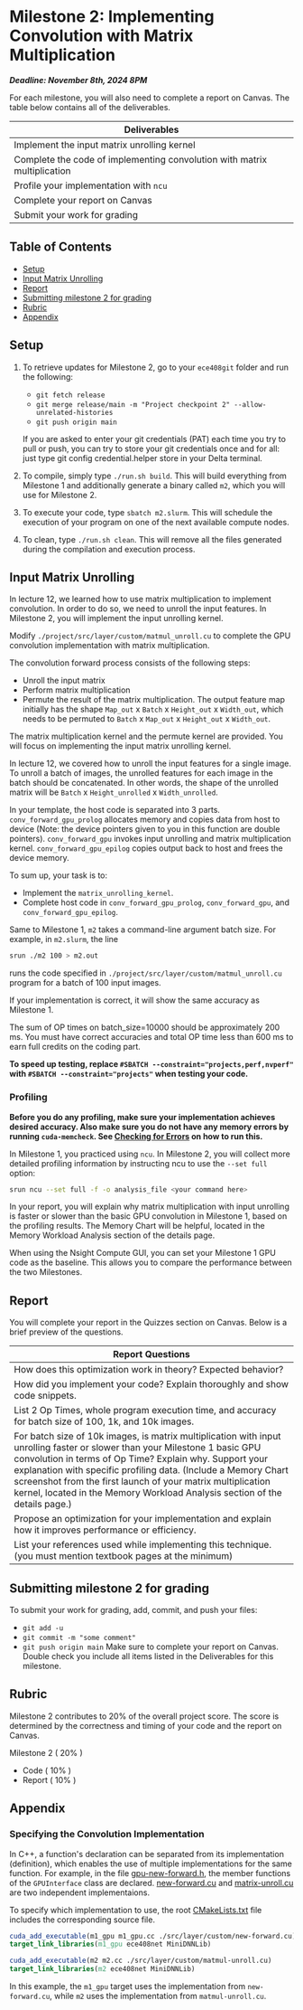 # Milestone 2: Implementing Convolution with Matrix Multiplication


***Deadline: November 8th, 2024 8PM***

For each milestone, you will also need to complete a report on Canvas. The table below contains all of the deliverables.

| Deliverables                                                             |
| ------------------------------------------------------------------------ |
| Implement the input matrix unrolling kernel                              |
| Complete the code of implementing convolution with matrix multiplication |
| Profile your implementation with `ncu`                                   |
| Complete your report on Canvas                                           |
| Submit your work for grading                                             |

## Table of Contents

- [Setup](#setup)
- [Input Matrix Unrolling](#input-matrix-unrolling)
- [Report](#report)
- [Submitting milestone 2 for grading](#submitting-milestone-2-for-grading)
- [Rubric](#rubric)
- [Appendix](#appendix)

## Setup

1. To retrieve updates for Milestone 2, go to your `ece408git` folder and run the following:

   * `git fetch release`
   * `git merge release/main -m "Project checkpoint 2" --allow-unrelated-histories`
   * `git push origin main`

   If you are asked to enter your git credentials (PAT) each time you try to pull or push, you can try to store your git credentials once and for all: just type git config credential.helper store in your Delta terminal.

2. To compile, simply type `./run.sh build`. This will build everything from Milestone 1 and additionally generate a binary called `m2`, which you will use for Milestone 2.

3. To execute your code, type `sbatch m2.slurm`. This will schedule the execution of your program on one of the next available compute nodes.

4. To clean, type `./run.sh clean`. This will remove all the files generated during the compilation and execution process.

## Input Matrix Unrolling

In lecture 12, we learned how to use matrix multiplication to implement convolution. In order to do so, we need to unroll the input features. In Milestone 2, you will implement the input unrolling kernel.

Modify `./project/src/layer/custom/matmul_unroll.cu` to complete the GPU convolution implementation with matrix multiplication.

The convolution forward process consists of the following steps:
- Unroll the input matrix
- Perform matrix multiplication
- Permute the result of the matrix multiplication. The output feature map initially has the shape `Map_out` x `Batch` x `Height_out` x `Width_out`, which needs to be permuted to `Batch` x `Map_out` x `Height_out` x `Width_out`.

The matrix multiplication kernel and the permute kernel are provided. You will focus on implementing the input matrix unrolling kernel.

In lecture 12, we covered how to unroll the input features for a single image. To unroll a batch of images, the unrolled features for each image in the batch should be concatenated. In other words, the shape of the unrolled matrix will be `Batch` x `Height_unrolled` x `Width_unrolled`.

In your template, the host code is separated into 3 parts. `conv_forward_gpu_prolog` allocates memory and copies data from host to device (Note: the device pointers given to you in this function are double pointers). `conv_forward_gpu` invokes input unrolling and matrix multiplication kernel. `conv_forward_gpu_epilog` copies output back to host and frees the device memory.

To sum up, your task is to:
- Implement the `matrix_unrolling_kernel`.
- Complete host code in `conv_forward_gpu_prolog`, `conv_forward_gpu`, and `conv_forward_gpu_epilog`.

Same to Milestone 1, `m2` takes a command-line argument batch size. For example, in `m2.slurm`, the line

```bash
srun ./m2 100 > m2.out
```

runs the code specified in `./project/src/layer/custom/matmul_unroll.cu` program for a batch of 100 input images.

If your implementation is correct, it will show the same accuracy as Milestone 1.

The sum of OP times on batch_size=10000 should be approximately 200 ms. You must have correct accuracies and total OP time less than 600 ms to earn full credits on the coding part.

**To speed up testing, replace `#SBATCH --constraint="projects,perf,nvperf"` with `#SBATCH --constraint="projects"` when testing your code.**

### Profiling

**Before you do any profiling, make sure your implementation achieves desired accuracy. Also make sure you do not have any memory errors by running `cuda-memcheck`. See [Checking for Errors](README.md#checking-for-errors) on how to run this.**


In Milestone 1, you practiced using `ncu`. In Milestone 2, you will collect more detailed profiling information by instructing ncu to use the `--set full` option:

```bash
srun ncu --set full -f -o analysis_file <your command here>
```

In your report, you will explain why matrix multiplication with input unrolling is faster or slower than the basic GPU convolution in Milestone 1, based on the profiling results. The Memory Chart will be helpful, located in the Memory Workload Analysis section of the details page.

When using the Nsight Compute GUI, you can set your Milestone 1 GPU code as the baseline. This allows you to compare the performance between the two Milestones.

## Report

You will complete your report in the Quizzes section on Canvas. Below is a brief preview of the questions.

| Report Questions                                                                                                                                                                                                                                                                                                                                                            |
| --------------------------------------------------------------------------------------------------------------------------------------------------------------------------------------------------------------------------------------------------------------------------------------------------------------------------------------------------------------------------- |
| How does this optimization work in theory? Expected behavior?                                                                                                                                                                                                                                                                                                               |
| How did you implement your code? Explain thoroughly and show code snippets.                                                                                                                                                                                                                                                                                                 |
| List 2 Op Times, whole program execution time, and accuracy for batch size of 100, 1k, and 10k images.                                                                                                                                                                                                                                                                      |
| For batch size of 10k images, is matrix multiplication with input unrolling faster or slower than your Milestone 1 basic GPU convolution in terms of Op Time? Explain why. Support your explanation with specific profiling data. (Include a Memory Chart screenshot from the first launch of your matrix multiplication kernel, located in the Memory Workload Analysis section of the details page.) |
| Propose an optimization for your implementation and explain how it improves performance or efficiency.                                                                                                                                                                                                                                                                      |
| List your references used while implementing this technique. (you must mention textbook pages at the minimum)                                                                                                                                                                                                                                                               |

## Submitting milestone 2 for grading

To submit your work for grading, add, commit, and push your files:

* ```git add -u```
* ```git commit -m "some comment"```
* ```git push origin main```
  Make sure to complete your report on Canvas. Double check you include all items listed in the Deliverables for this milestone.

## Rubric

Milestone 2 contributes to 20% of the overall project score. The score is determined by the correctness and timing of your code and the report on Canvas.

Milestone 2 ( 20% )
 * Code ( 10% )
 * Report ( 10% )

## Appendix

### Specifying the Convolution Implementation

In C++, a function's declaration can be separated from its implementation (definition), which enables the use of multiple implementations for the same function. For example, in the file [gpu-new-forward.h](project/src/layer/custom/gpu-new-forward.h), the member functions of the `GPUInterface` class are declared. [new-forward.cu](project/src/layer/custom/new-forward.cu) and [matrix-unroll.cu](project/src/layer/custom/matmul-unroll.cu) are two independent implementaions.

To specify which implementation to use, the root [CMakeLists.txt](project/CMakeLists.txt) file includes the corresponding source file.

```CMake
cuda_add_executable(m1_gpu m1_gpu.cc ./src/layer/custom/new-forward.cu)
target_link_libraries(m1_gpu ece408net MiniDNNLib)

cuda_add_executable(m2 m2.cc ./src/layer/custom/matmul-unroll.cu)
target_link_libraries(m2 ece408net MiniDNNLib)
```

In this example, the `m1_gpu` target uses the implementation from `new-forward.cu`, while `m2` uses the implementation from `matmul-unroll.cu`.

